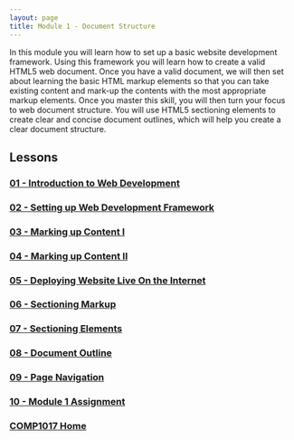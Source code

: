 ```yaml
---
layout: page
title: Module 1 - Document Structure
---
```

In this module you will learn how to set up a basic website development framework. Using this framework you will learn how to create a  valid HTML5 web document. Once you have a valid document, we will then set about learning the basic HTML markup elements so that you can take existing content and mark-up the contents with the most appropriate markup elements. Once you master this skill, you will then turn your focus to web document structure. You will use HTML5 sectioning elements to create clear and concise document outlines, which will help you create a clear document structure.

## Lessons

### [01 - Introduction to Web Development](01_introduction/)
### [02 - Setting up Web Development Framework](02_framework/)
### [03 - Marking up Content I](03_markup_1/)
### [04 - Marking up Content II](04_markup_2/)
### [05 - Deploying Website Live On the Internet](05_deployment/)
### [06 - Sectioning Markup](06_sectioning_markup/)
### [07 - Sectioning Elements](07_sectioning_elements/)
### [08 - Document Outline](08_doc_outline/)
### [09 - Page Navigation](09_page_nav/)
### [10 - Module 1 Assignment](10-module1-assignment/)

### [COMP1017 Home](../)